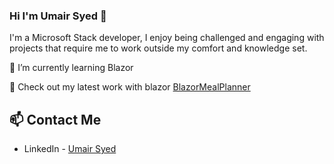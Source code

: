 ### Hi I'm Umair Syed 👋

I'm a Microsoft Stack developer, I enjoy being challenged and engaging with projects that require me to work outside my comfort and knowledge set.


🌱 I’m currently learning Blazor

👯 Check out my latest work with blazor [BlazorMealPlanner](https://github.com/umairsyed613/UNMealPlanner)

## 📫 Contact Me
- LinkedIn - [Umair Syed](https://www.linkedin.com/in/umairsyed613/)

<!--
**umairsyed613/umairsyed613** is a ✨ _special_ ✨ repository because its `README.md` (this file) appears on your GitHub profile.

Here are some ideas to get you started:

- 🔭 I’m currently working on ...
- 🌱 I’m currently learning ...
 ...
- 🤔 I’m looking for help with ...
- 💬 Ask me about ...
- 📫 How to reach me: ...
- 😄 Pronouns: ...
- ⚡ Fun fact: ...
-->
